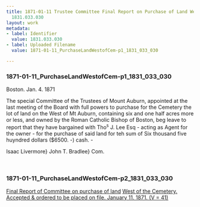 ```yaml
---
title: 1871-01-11 Trustee Committee Final Report on Purchase of Land West of Cemetery,
  1831.033.030
layout: work
metadata:
- label: Identifier
  value: 1831.033.030
- label: Uploaded Filename
  value: 1871-01-11_PurchaseLandWestofCem-p1_1831_033_030

---
```

<div class="pages">
<div id="page-1773860">
<h3><a name="page-1773860">1871-01-11_PurchaseLandWestofCem-p1_1831_033_030</a></h3>
<div class="page-content">
<p>Boston. Jan. 4. 1871</p>
<p>The special Committee of the Trustees of <span class='line-break'> </span>Mount Auburn, appointed at the last <span class='line-break'> </span>meeting of the Board with full powers to <span class='line-break'> </span>purchase for the Cemetery the lot of land on <span class='line-break'> </span>the West of Mt Auburn, containing six and <span class='line-break'> </span>one half acres more or less, and owned by <span class='line-break'> </span>the Roman Catholic Bishop of Boston, beg <span class='line-break'> </span>leave to report that they have bargained with <span class='line-break'> </span>Tho<sup>s</sup> J. Lee Esq - acting as Agent for the owner -<span class='line-break'> </span>for the purchase of said land for teh sum of <span class='line-break'> </span>Six thousand five huyndred dollars ($6500. -)<span class='line-break'> </span>cash. -</p>
<p>Isaac Livermore}<span class='line-break'> </span>John T. Bradlee} Com.</p>
</div>
</div>
<br />
<div id="page-1773863">
<h3><a name="page-1773863">1871-01-11_PurchaseLandWestofCem-p2_1831_033_030</a></h3>
<div class="page-content">
<p><u>Final Report of </u><span class='line-break'> </span><u>Committee on purchase of land</u><span class='line-break'> </span><u>West of the Cemetery.</u><span class='line-break'> </span><u>Accepted &amp; ordered to be placed<span class='line-break'> </span><u>on file. January 11. 1871.<span class='line-break'> </span><u>(V = 41)</u></u></u></p>
</div>
</div>
<br />
</div>

